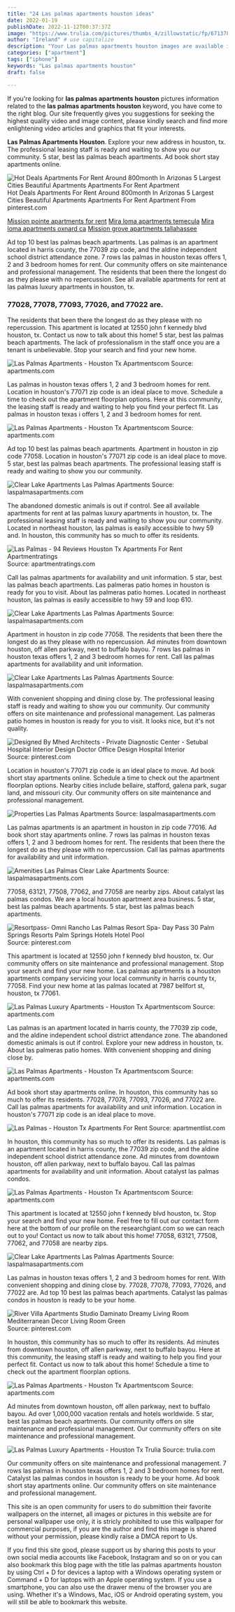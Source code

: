 ```yaml
---
title: "24 Las palmas apartments houston ideas"
date: 2022-01-19
publishDate: 2022-11-12T00:37:37Z
image: "https://www.trulia.com/pictures/thumbs_4/zillowstatic/fp/6713786240460bb746599e2815daba51-full.jpg"
author: "Ireland" # use capitalize
description: "Your Las palmas apartments houston images are available in this site. Las palmas apartments houston are a topic that is being searched for and liked by netizens today. You can Download the Las palmas apartments houston files here. Get all free vectors."
categories: ["apartment"]
tags: ["iphone"]
keywords: "Las palmas apartments houston"
draft: false

---
```


If you're looking for **las palmas apartments houston** pictures information related to the **las palmas apartments houston** keyword, you have come to the right  blog.  Our site frequently  gives you  suggestions  for seeking  the highest  quality video and image  content, please kindly search and find more enlightening video articles and graphics  that fit your interests.

**Las Palmas Apartments Houston**. Explore your new address in houston, tx. The professional leasing staff is ready and waiting to show you our community. 5 star, best las palmas beach apartments. Ad book short stay apartments online.

![Hot Deals Apartments For Rent Around 800month In Arizonas 5 Largest Cities Beautiful Apartments Apartments For Rent Apartment](https://i.pinimg.com/originals/a2/95/cf/a295cfbbe177dfea6ae9bc63bf4f91fb.jpg "Hot Deals Apartments For Rent Around 800month In Arizonas 5 Largest Cities Beautiful Apartments Apartments For Rent Apartment")
Hot Deals Apartments For Rent Around 800month In Arizonas 5 Largest Cities Beautiful Apartments Apartments For Rent Apartment From pinterest.com

[Mission pointe apartments for rent](/mission-pointe-apartments-for-rent/)
[Mira loma apartments temecula](/mira-loma-apartments-temecula/)
[Mira loma apartments oxnard ca](/mira-loma-apartments-oxnard-ca/)
[Mission grove apartments tallahassee](/mission-grove-apartments-tallahassee/)

Ad top 10 best las palmas beach apartments. Las palmas is an apartment located in harris county, the 77039 zip code, and the aldine independent school district attendance zone. 7 rows las palmas in houston texas offers 1, 2 and 3 bedroom homes for rent. Our community offers on site maintenance and professional management. The residents that been there the longest do as they please with no repercussion. See all available apartments for rent at las palmas luxury apartments in houston, tx.

### 77028, 77078, 77093, 77026, and 77022 are.

The residents that been there the longest do as they please with no repercussion. This apartment is located at 12550 john f kennedy blvd houston, tx. Contact us now to talk about this home! 5 star, best las palmas beach apartments. The lack of professionalism in the staff once you are a tenant is unbelievable. Stop your search and find your new home.


![Las Palmas Apartments - Houston Tx Apartmentscom](https://images1.apartments.com/i2/Yxg11_C8aUmAktYSvR5SBVA3sE0F7y4rwghK25zBJsY/111/las-palmas-houston-tx-primary-photo.jpg "Las Palmas Apartments - Houston Tx Apartmentscom")
Source: apartments.com

Las palmas in houston texas offers 1, 2 and 3 bedroom homes for rent. Location in houston&#039;s 77071 zip code is an ideal place to move. Schedule a time to check out the apartment floorplan options. Here at this community, the leasing staff is ready and waiting to help you find your perfect fit. Las palmas in houston texas i offers 1, 2 and 3 bedroom homes for rent.

![Las Palmas Apartments - Houston Tx Apartmentscom](https://images1.apartments.com/i2/V51YyejJ-jNxyNde2OthhbubNhgXpQTlsomdetKjx0U/111/las-palmas-houston-tx-primary-photo.jpg "Las Palmas Apartments - Houston Tx Apartmentscom")
Source: apartments.com

Ad top 10 best las palmas beach apartments. Apartment in houston in zip code 77058. Location in houston&#039;s 77071 zip code is an ideal place to move. 5 star, best las palmas beach apartments. The professional leasing staff is ready and waiting to show you our community.

![Clear Lake Apartments Las Palmas Apartments](https://www.laspalmasapartments.com/img/hero-slider/1.jpg "Clear Lake Apartments Las Palmas Apartments")
Source: laspalmasapartments.com

The abandoned domestic animals is out if control. See all available apartments for rent at las palmas luxury apartments in houston, tx. The professional leasing staff is ready and waiting to show you our community. Located in northeast houston, las palmas is easily accessible to hwy 59 and. In houston, this community has so much to offer its residents.

![Las Palmas - 94 Reviews Houston Tx Apartments For Rent Apartmentratings](https://cimg2.ibsrv.net/ibimg/www.apartmentratings.com/650x350_85-1/7/9/7/797768105851183668111481.jpg "Las Palmas - 94 Reviews Houston Tx Apartments For Rent Apartmentratings")
Source: apartmentratings.com

Call las palmas apartments for availability and unit information. 5 star, best las palmas beach apartments. Las palmeras patio homes in houston is ready for you to visit. About las palmeras patio homes. Located in northeast houston, las palmas is easily accessible to hwy 59 and loop 610.

![Clear Lake Apartments Las Palmas Apartments](https://www.laspalmasapartments.com/img/hero-slider/2.jpg "Clear Lake Apartments Las Palmas Apartments")
Source: laspalmasapartments.com

Apartment in houston in zip code 77058. The residents that been there the longest do as they please with no repercussion. Ad minutes from downtown houston, off allen parkway, next to buffalo bayou. 7 rows las palmas in houston texas offers 1, 2 and 3 bedroom homes for rent. Call las palmas apartments for availability and unit information.

![Clear Lake Apartments Las Palmas Apartments](https://www.laspalmasapartments.com/img/hero-slider/3.jpg "Clear Lake Apartments Las Palmas Apartments")
Source: laspalmasapartments.com

With convenient shopping and dining close by. The professional leasing staff is ready and waiting to show you our community. Our community offers on site maintenance and professional management. Las palmeras patio homes in houston is ready for you to visit. It looks nice, but it&#039;s not quality.

![Designed By Mhed Architects - Private Diagnostic Center - Setubal Hospital Interior Design Doctor Office Design Hospital Interior](https://i.pinimg.com/originals/61/03/9f/61039f661be50f69a8a1d29a895b6c5f.jpg "Designed By Mhed Architects - Private Diagnostic Center - Setubal Hospital Interior Design Doctor Office Design Hospital Interior")
Source: pinterest.com

Location in houston&#039;s 77071 zip code is an ideal place to move. Ad book short stay apartments online. Schedule a time to check out the apartment floorplan options. Nearby cities include bellaire, stafford, galena park, sugar land, and missouri city. Our community offers on site maintenance and professional management.

![Properties Las Palmas Apartments](https://www.theelaine.com/img/hero-bg.jpg "Properties Las Palmas Apartments")
Source: laspalmasapartments.com

Las palmas apartments is an apartment in houston in zip code 77016. Ad book short stay apartments online. 7 rows las palmas in houston texas offers 1, 2 and 3 bedroom homes for rent. The residents that been there the longest do as they please with no repercussion. Call las palmas apartments for availability and unit information.

![Amenities Las Palmas Clear Lake Apartments](https://www.laspalmasapartments.com/img/amenities/6.jpg "Amenities Las Palmas Clear Lake Apartments")
Source: laspalmasapartments.com

77058, 63121, 77508, 77062, and 77058 are nearby zips. About catalyst las palmas condos. We are a local houston apartment area business. 5 star, best las palmas beach apartments. 5 star, best las palmas beach apartments.

![Resortpass- Omni Rancho Las Palmas Resort Spa- Day Pass 30 Palm Springs Resorts Palm Springs Hotels Hotel Pool](https://i.pinimg.com/originals/20/70/ab/2070ab2ebdb549a5fd2b9e3f3ee922a1.jpg "Resortpass- Omni Rancho Las Palmas Resort Spa- Day Pass 30 Palm Springs Resorts Palm Springs Hotels Hotel Pool")
Source: pinterest.com

This apartment is located at 12550 john f kennedy blvd houston, tx. Our community offers on site maintenance and professional management. Stop your search and find your new home. Las palmas apartments is a houston apartments company servicing your local community in harris county tx, 77058. Find your new home at las palmas located at 7987 bellfort st, houston, tx 77061.

![Las Palmas Luxury Apartments - Houston Tx Apartmentscom](https://images1.apartments.com/i2/aEpFJlCyUqLW6cHNX0EhicvmiOQJvyu_tBoJhWyCzQ0/111/las-palmas-luxury-apartments-houston-tx-2-acre-tinted-lake.jpg "Las Palmas Luxury Apartments - Houston Tx Apartmentscom")
Source: apartments.com

Las palmas is an apartment located in harris county, the 77039 zip code, and the aldine independent school district attendance zone. The abandoned domestic animals is out if control. Explore your new address in houston, tx. About las palmeras patio homes. With convenient shopping and dining close by.

![Las Palmas Apartments - Houston Tx Apartmentscom](https://images1.apartments.com/i2/bsI4EUxYCx75UY6HoJbJoH8E9Wem3rk6Lt1U7C_ht1Y/111/las-palmas-houston-tx-primary-photo.jpg "Las Palmas Apartments - Houston Tx Apartmentscom")
Source: apartments.com

Ad book short stay apartments online. In houston, this community has so much to offer its residents. 77028, 77078, 77093, 77026, and 77022 are. Call las palmas apartments for availability and unit information. Location in houston&#039;s 77071 zip code is an ideal place to move.

![Las Palmas - Houston Tx Apartments For Rent](https://res.cloudinary.com/apartmentlist/image/upload/c_fill,dpr_auto,f_auto,g_center,h_415,q_auto,w_640/ef43ea45fdfcf62be53d9cfda72d96f3859f8022e7c26b2da55dbf513c88b565.jpg "Las Palmas - Houston Tx Apartments For Rent")
Source: apartmentlist.com

In houston, this community has so much to offer its residents. Las palmas is an apartment located in harris county, the 77039 zip code, and the aldine independent school district attendance zone. Ad minutes from downtown houston, off allen parkway, next to buffalo bayou. Call las palmas apartments for availability and unit information. About catalyst las palmas condos.

![Las Palmas Apartments - Houston Tx Apartmentscom](https://images1.apartments.com/i2/GVeY-TyJNhJKb5g7uihgFF6tuxBbg3Rm5RSgoE6quh4/117/las-palmas-houston-tx-building-photo.jpg?p=1 "Las Palmas Apartments - Houston Tx Apartmentscom")
Source: apartments.com

This apartment is located at 12550 john f kennedy blvd houston, tx. Stop your search and find your new home. Feel free to fill out our contact form here at the bottom of our profile on the researchgiant.com so we can reach out to you! Contact us now to talk about this home! 77058, 63121, 77508, 77062, and 77058 are nearby zips.

![Clear Lake Apartments Las Palmas Apartments](https://www.laspalmasapartments.com/img/home-promo/amenities/1.jpg "Clear Lake Apartments Las Palmas Apartments")
Source: laspalmasapartments.com

Las palmas in houston texas offers 1, 2 and 3 bedroom homes for rent. With convenient shopping and dining close by. 77028, 77078, 77093, 77026, and 77022 are. Ad top 10 best las palmas beach apartments. Catalyst las palmas condos in houston is ready to be your home.

![River Villa Apartments Studio Daminato Dreamy Living Room Mediterranean Decor Living Room Green](https://i.pinimg.com/originals/02/ce/aa/02ceaaf7b535ae58e5f57100d5d67365.jpg "River Villa Apartments Studio Daminato Dreamy Living Room Mediterranean Decor Living Room Green")
Source: pinterest.com

In houston, this community has so much to offer its residents. Ad minutes from downtown houston, off allen parkway, next to buffalo bayou. Here at this community, the leasing staff is ready and waiting to help you find your perfect fit. Contact us now to talk about this home! Schedule a time to check out the apartment floorplan options.

![Las Palmas Apartments - Houston Tx Apartmentscom](https://images1.apartments.com/i2/8sPLbPzzokuWdmd--sBW_i1hKoE8Y1mvagH0Jq55iR8/117/las-palmas-houston-tx-2-sparkling-pools.jpg "Las Palmas Apartments - Houston Tx Apartmentscom")
Source: apartments.com

Ad minutes from downtown houston, off allen parkway, next to buffalo bayou. Ad over 1,000,000 vacation rentals and hotels worldwide. 5 star, best las palmas beach apartments. Our community offers on site maintenance and professional management. Our community offers on site maintenance and professional management.

![Las Palmas Luxury Apartments - Houston Tx Trulia](https://www.trulia.com/pictures/thumbs_4/zillowstatic/fp/6713786240460bb746599e2815daba51-full.jpg "Las Palmas Luxury Apartments - Houston Tx Trulia")
Source: trulia.com

Our community offers on site maintenance and professional management. 7 rows las palmas in houston texas offers 1, 2 and 3 bedroom homes for rent. Catalyst las palmas condos in houston is ready to be your home. Ad book short stay apartments online. Our community offers on site maintenance and professional management.

This site is an open community for users to do submittion their favorite wallpapers on the internet, all images or pictures in this website are for personal wallpaper use only, it is stricly prohibited to use this wallpaper for commercial purposes, if you are the author and find this image is shared without your permission, please kindly raise a DMCA report to Us.

If you find this site good, please support us by sharing this posts to your own social media accounts like Facebook, Instagram and so on or you can also bookmark this blog page with the title las palmas apartments houston by using Ctrl + D for devices a laptop with a Windows operating system or Command + D for laptops with an Apple operating system. If you use a smartphone, you can also use the drawer menu of the browser you are using. Whether it's a Windows, Mac, iOS or Android operating system, you will still be able to bookmark this website.
